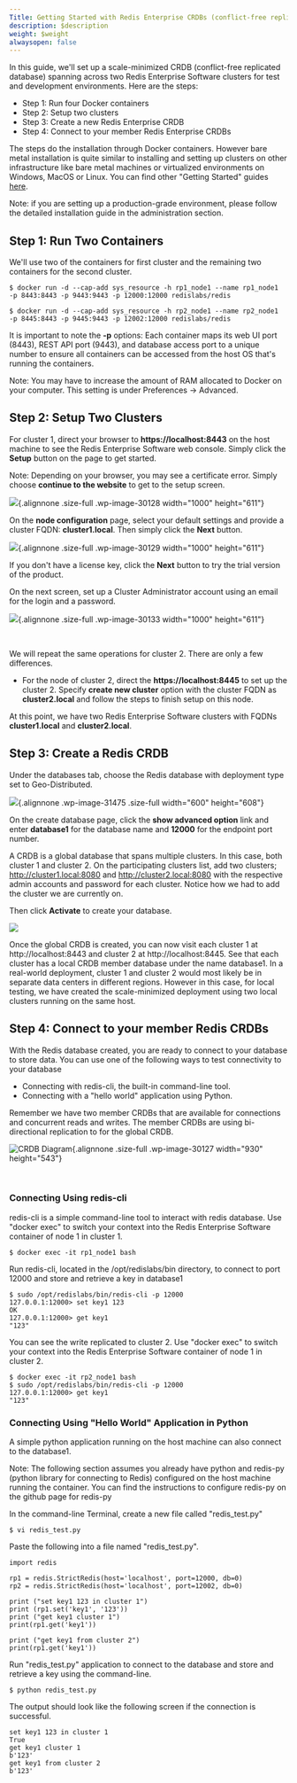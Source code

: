 ```yaml
---
Title: Getting Started with Redis Enterprise CRDBs (conflict-free replicated databases)
description: $description
weight: $weight
alwaysopen: false
---
```

In this guide, we'll set up a scale-minimized CRDB (conflict-free
replicated database) spanning across two Redis Enterprise Software
clusters for test and development environments. Here are the steps:

-   Step 1: Run four Docker containers
-   Step 2: Setup two clusters
-   Step 3: Create a new Redis Enterprise CRDB
-   Step 4: Connect to your member Redis Enterprise CRDBs

The steps do the installation through Docker containers. However bare
metal installation is quite similar to installing and setting up
clusters on other infrastructure like bare metal machines or virtualized
environments on Windows, MacOS or Linux. You can find other "Getting
Started" guides [here](/redis-enterprise-documentation/quick-setup/).

Note: if you are setting up a production-grade environment, please
follow the detailed installation guide in the administration section.

Step 1: Run Two Containers
--------------------------

We'll use two of the containers for first cluster and the remaining two
containers for the second cluster.

``` {style="border: 2px solid #ddd; background-color: #333; color: #fff; padding: 10px; -webkit-font-smoothing: auto;"}
$ docker run -d --cap-add sys_resource -h rp1_node1 --name rp1_node1 
-p 8443:8443 -p 9443:9443 -p 12000:12000 redislabs/redis

$ docker run -d --cap-add sys_resource -h rp2_node1 --name rp2_node1 
-p 8445:8443 -p 9445:9443 -p 12002:12000 redislabs/redis
```

It is important to note the **-p** options: Each container maps its web
UI port (8443), REST API port (9443), and database access port to a
unique number to ensure all containers can be accessed from the host OS
that's running the containers.

Note: You may have to increase the amount of RAM allocated to Docker on
your computer. This setting is under Preferences -\> Advanced.

Step 2: Setup Two Clusters
--------------------------

For cluster 1, direct your browser to **https://localhost:8443** on the
host machine to see the Redis Enterprise Software web console. Simply
click the **Setup** button on the page to get started.

Note: Depending on your browser, you may see a certificate error. Simply
choose **continue to the website** to get to the setup screen.

![](/images/rs/image4.png){.alignnone .size-full
.wp-image-30128 width="1000" height="611"}

On the **node configuration** page, select your default settings and
provide a cluster FQDN: **cluster1.local**. Then simply click the
**Next** button.

![](/images/rs/image5.png){.alignnone .size-full
.wp-image-30129 width="1000" height="611"}

If you don't have a license key, click the **Next** button to try the
trial version of the product.

On the next screen, set up a Cluster Administrator account using an
email for the login and a password.

![](/images/rs/image9.png){.alignnone .size-full
.wp-image-30133 width="1000" height="611"}

 

We will repeat the same operations for cluster 2. There are only a few
differences.

-   For the node of cluster 2, direct the **https://localhost:8445** to
    set up the cluster 2. Specify **create new cluster** option with the
    cluster FQDN as **cluster2.local** and follow the steps to finish
    setup on this node.

At this point, we have two Redis Enterprise Software clusters with FQDNs
**cluster1.local** and **cluster2.local**.

Step 3: Create a Redis CRDB
---------------------------

Under the databases tab, choose the Redis database with deployment type
set to Geo-Distributed.

![](/images/rs/new_geo-distrbuted.png){.alignnone
.wp-image-31475 .size-full width="600" height="608"}

On the create database page, click the **show advanced option** link and
enter **database1** for the database name and **12000** for the endpoint
port number.

A CRDB is a global database that spans multiple clusters. In this case,
both cluster 1 and cluster 2. On the participating clusters list, add
two clusters; http://cluster1.local:8080 and http://cluster2.local:8080
with the respective admin accounts and password for each cluster. Notice
how we had to add the cluster we are currently on.

Then click **Activate** to create your database.

![](https://lh6.googleusercontent.com/BpQBxYWXeuTuPCqL0TQKRRJaQlr8jLIMoNnScsD2s0wRzDkTc9kgWwngjQ6PnJff_hF1Ca98aZkJTJzU5Sk5rCJwZmR2egkImQCJyMm9E9WfJDrtlzHUJQFAi05lx395EEOZvi3D)

Once the global CRDB is created, you can now visit each cluster 1 at
http://localhost:8443 and cluster 2 at http://localhost:8445. See that
each cluster has a local CRDB member database under the name database1.
In a real-world deployment, cluster 1 and cluster 2 would most likely be
in separate data centers in different regions. However in this case, for
local testing, we have created the scale-minimized deployment using two
local clusters running on the same host.

Step 4: Connect to your member Redis CRDBs
------------------------------------------

With the Redis database created, you are ready to connect to your
database to store data. You can use one of the following ways to test
connectivity to your database

-   Connecting with redis-cli, the built-in command-line tool.
-   Connecting with a "hello world" application using Python.

Remember we have two member CRDBs that are available for connections and
concurrent reads and writes. The member CRDBs are using bi-directional
replication to for the global CRDB.

![CRDB Diagram](/images/rs/image3.png){.alignnone
.size-full .wp-image-30127 width="930" height="543"}

 

### Connecting Using redis-cli

redis-cli is a simple command-line tool to interact with redis database.
Use "docker exec" to switch your context into the Redis Enterprise
Software container of node 1 in cluster 1.

``` {style="border: 2px solid #ddd; background-color: #333; color: #fff; padding: 10px; -webkit-font-smoothing: auto;"}
$ docker exec -it rp1_node1 bash
```

Run redis-cli, located in the /opt/redislabs/bin directory, to connect
to port 12000 and store and retrieve a key in database1

``` {style="border: 2px solid #ddd; background-color: #333; color: #fff; padding: 10px; -webkit-font-smoothing: auto;"}
$ sudo /opt/redislabs/bin/redis-cli -p 12000
127.0.0.1:12000> set key1 123
OK
127.0.0.1:12000> get key1
"123"
```

You can see the write replicated to cluster 2. Use "docker exec" to
switch your context into the Redis Enterprise Software container of node
1 in cluster 2.

``` {style="border: 2px solid #ddd; background-color: #333; color: #fff; padding: 10px; -webkit-font-smoothing: auto;"}
$ docker exec -it rp2_node1 bash
$ sudo /opt/redislabs/bin/redis-cli -p 12000
127.0.0.1:12000> get key1
"123"
```

### Connecting Using "Hello World" Application in Python

A simple python application running on the host machine can also connect
to the database1.

Note: The following section assumes you already have python and redis-py
(python library for connecting to Redis) configured on the host machine
running the container. You can find the instructions to configure
redis-py on the github page for redis-py

In the command-line Terminal, create a new file called "redis\_test.py"

``` {style="border: 2px solid #ddd; background-color: #333; color: #fff; padding: 10px; -webkit-font-smoothing: auto;"}
$ vi redis_test.py
```

Paste the following into a file named "redis\_test.py".

``` {style="border: 2px solid #ddd; background-color: #333; color: #fff; padding: 10px; -webkit-font-smoothing: auto;"}
import redis

rp1 = redis.StrictRedis(host='localhost', port=12000, db=0)
rp2 = redis.StrictRedis(host='localhost', port=12002, db=0)

print ("set key1 123 in cluster 1")
print (rp1.set('key1', '123'))
print ("get key1 cluster 1")
print(rp1.get('key1'))

print ("get key1 from cluster 2")
print(rp1.get('key1'))
```

Run "redis\_test.py" application to connect to the database and store
and retrieve a key using the command-line.

``` {style="border: 2px solid #ddd; background-color: #333; color: #fff; padding: 10px; -webkit-font-smoothing: auto;"}
$ python redis_test.py
```

The output should look like the following screen if the connection is
successful.

``` {style="border: 2px solid #ddd; background-color: #333; color: #fff; padding: 10px; -webkit-font-smoothing: auto;"}
set key1 123 in cluster 1
True
get key1 cluster 1
b'123'
get key1 from cluster 2
b'123'
```
